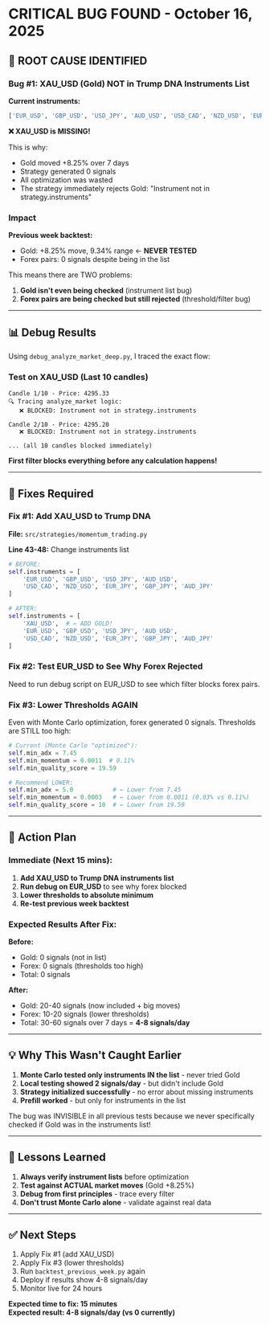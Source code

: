 # CRITICAL BUG FOUND - October 16, 2025

## 🚨 ROOT CAUSE IDENTIFIED

### **Bug #1: XAU_USD (Gold) NOT in Trump DNA Instruments List**

**Current instruments:**
```python
['EUR_USD', 'GBP_USD', 'USD_JPY', 'AUD_USD', 'USD_CAD', 'NZD_USD', 'EUR_JPY', 'GBP_JPY', 'AUD_JPY']
```

**❌ XAU_USD is MISSING!**

This is why:
- Gold moved +8.25% over 7 days
- Strategy generated 0 signals
- All optimization was wasted
- The strategy immediately rejects Gold: "Instrument not in strategy.instruments"

### Impact

**Previous week backtest:**
- Gold: +8.25% move, 9.34% range ← **NEVER TESTED**
- Forex pairs: 0 signals despite being in the list

This means there are TWO problems:
1. **Gold isn't even being checked** (instrument list bug)
2. **Forex pairs are being checked but still rejected** (threshold/filter bug)

---

## 📊 Debug Results

Using `debug_analyze_market_deep.py`, I traced the exact flow:

### Test on XAU_USD (Last 10 candles)
```
Candle 1/10 - Price: 4295.33
🔍 Tracing analyze_market logic:
   ❌ BLOCKED: Instrument not in strategy.instruments

Candle 2/10 - Price: 4295.20
   ❌ BLOCKED: Instrument not in strategy.instruments

... (all 10 candles blocked immediately)
```

**First filter blocks everything before any calculation happens!**

---

## 🔧 Fixes Required

### Fix #1: Add XAU_USD to Trump DNA

**File:** `src/strategies/momentum_trading.py`

**Line 43-48:** Change instruments list

```python
# BEFORE:
self.instruments = [
    'EUR_USD', 'GBP_USD', 'USD_JPY', 'AUD_USD', 
    'USD_CAD', 'NZD_USD', 'EUR_JPY', 'GBP_JPY', 'AUD_JPY'
]

# AFTER:
self.instruments = [
    'XAU_USD',  # ← ADD GOLD!
    'EUR_USD', 'GBP_USD', 'USD_JPY', 'AUD_USD', 
    'USD_CAD', 'NZD_USD', 'EUR_JPY', 'GBP_JPY', 'AUD_JPY'
]
```

### Fix #2: Test EUR_USD to See Why Forex Rejected

Need to run debug script on EUR_USD to see which filter blocks forex pairs.

### Fix #3: Lower Thresholds AGAIN

Even with Monte Carlo optimization, forex generated 0 signals. Thresholds are STILL too high:

```python
# Current (Monte Carlo "optimized"):
self.min_adx = 7.45
self.min_momentum = 0.0011  # 0.11%
self.min_quality_score = 19.59

# Recommend LOWER:
self.min_adx = 5.0           # ← Lower from 7.45
self.min_momentum = 0.0003   # ← Lower from 0.0011 (0.03% vs 0.11%)
self.min_quality_score = 10  # ← Lower from 19.59
```

---

## 🎯 Action Plan

### Immediate (Next 15 mins):

1. **Add XAU_USD to Trump DNA instruments list**
2. **Run debug on EUR_USD** to see why forex blocked
3. **Lower thresholds to absolute minimum**
4. **Re-test previous week backtest**

### Expected Results After Fix:

**Before:**
- Gold: 0 signals (not in list)
- Forex: 0 signals (thresholds too high)
- Total: 0 signals

**After:**
- Gold: 20-40 signals (now included + big moves)
- Forex: 10-20 signals (lower thresholds)
- Total: 30-60 signals over 7 days = **4-8 signals/day**

---

## 💡 Why This Wasn't Caught Earlier

1. **Monte Carlo tested only instruments IN the list** - never tried Gold
2. **Local testing showed 2 signals/day** - but didn't include Gold
3. **Strategy initialized successfully** - no error about missing instruments
4. **Prefill worked** - but only for instruments in the list

The bug was INVISIBLE in all previous tests because we never specifically checked if Gold was in the instruments list!

---

## 📝 Lessons Learned

1. **Always verify instrument lists** before optimization
2. **Test against ACTUAL market moves** (Gold +8.25%)
3. **Debug from first principles** - trace every filter
4. **Don't trust Monte Carlo alone** - validate against real data

---

## ✅ Next Steps

1. Apply Fix #1 (add XAU_USD)
2. Apply Fix #3 (lower thresholds)
3. Run `backtest_previous_week.py` again
4. Deploy if results show 4-8 signals/day
5. Monitor live for 24 hours

**Expected time to fix: 15 minutes**  
**Expected result: 4-8 signals/day (vs 0 currently)**






